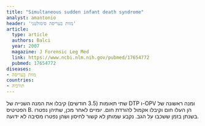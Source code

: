 ```yaml
---
title: "Simultaneous sudden infant death syndrome"
analyst: amantonio
header: 'מוות בעריסה סימולטני'
article:
  type: article
  authors: Balci
  year: 2007
  magazine: J Forensic Leg Med
  link: https://www.ncbi.nlm.nih.gov/pubmed/17654772
  pubmed: 17654772
diseases:
- מוות בעריסה
countries:
- תורכיה
---
```


שתי תאומות (3.5 חודשים) קיבלו את המנה השנייה של DTP ו-OPV ומנה ראשונה של הפטיטיס B. הן העלו חום וקיבלו אקמול להורדת חום. יומיים לאחר מכן, שתיהן נפטרו בשנתן בזמן ששכבו על הגב. נקבע שמותן לא קשור לחיסון ושהן נפטרו מסיבה לא ידועה.
